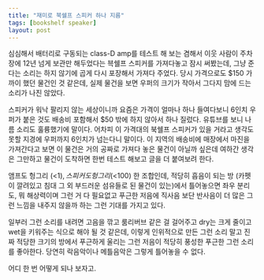 ```yaml
---
title: "재미로 북쉘프 스피커 하나 지름"
tags: [bookshelf speaker]
layout: post
---
```


심심해서 배터리로 구동되는 class-D amp를 테스트 해 보는 겸해서 이웃 사람이 주차장에 12년 넘게 보관만 해두었다는 븍쉘프 스피커를 가져다놓고 잠시 써봤는데, 그냥 준다는 소리는 하지 않기에 곱게 다시 포장해서 가져다 주었다. 당시 가격으로도 $150 가까이 했던 물건인 것 같은데, 실제 물건을 보면 우퍼의 크기가 작아서 그다지 맘에 드는 소리가 나진 않았다. 

스피커가 워낙 팔리지 않는 세상이니까 요즘은 가격이 얼마나 하나 들여다보니 6인치 우퍼가 붙은 것도 배송비 포함해서 $50 밖에 하지 않아서 하나 질렀다. 유튜브를 보니 나름 소리도 훌륭했기에 말이다. 어차피 이 가격대의 북쉘프 스피커가 있을 거라고 생각도 못할 지경에 우퍼까지 6인치가 넘는다니 말이다. 이 지역의 배송비에 매장에서 마진을 가져간다고 보면 이 물건은 거의 공짜로 가져다 놓은 물건이 아닐까 싶은데 여하간 생각은 그만하고 물건이 도착하면 한번 테스트 해보고 글을 더 붙여보려 한다.

앰프도 헝그리 (<$1), 스피커도 헝그리 (<$100) 한 조합인데, 적당히 흡음이 되는 방 (카펫이 깔려있고 침대 그 외 부드러운 섬유들로 된 물건이 있는)에서 틀어놓으면 좌우 분리도, 뭐 해상력이며 그런 거 다 필요없고 푸근한 저음에 직사음 보단 반사음이 더 많은 그런 느낌을 내주지 않을까 하는 그런 기대를 가지고 있다.

일부러 그런 소리를 내려면 고음을 깎고 룸리버브 같은 걸 걸어주고 dry는 크게 줄이고 wet을 키워주는 식으로 해야 될 것 같은데, 이렇게 인위적으로 만든 그런 소리 말고 진짜 적당한 크기의 방에서 푸근하게 울리는 그런 저음이 적당히 풍성한 푸근한 그런 소리를 좋아한다. 당연히 락음악이나 메틀음악은 그렇게 틀어놓을 수 없다. 

어디 한 번 어떻게 되나 보자고.